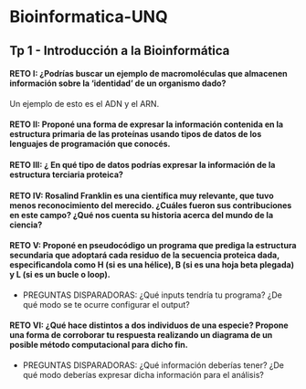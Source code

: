 # Bioinformatica-UNQ

## Tp 1 - Introducción a la Bioinformática

#### RETO I: ¿Podrías buscar un ejemplo de macromoléculas que almacenen información sobre la ‘identidad’ de un organismo dado?
  Un ejemplo de esto es el ADN y el ARN. 

#### RETO II: Proponé una forma de expresar la información contenida en la estructura primaria de las proteínas usando tipos de datos de los lenguajes de programación que conocés.
 
#### RETO III: ¿ En qué tipo de datos podrías expresar la información de la estructura terciaria proteica?

#### RETO IV: Rosalind Franklin es una científica muy relevante, que tuvo menos reconocimiento del merecido. ¿Cuáles fueron sus contribuciones en este campo? ¿Qué nos cuenta su historia acerca del mundo de la ciencia?

#### RETO V: Proponé en pseudocódigo un programa que prediga la estructura secundaria que adoptará cada residuo de la secuencia proteica dada, especificandola como H (si es una hélice), B (si es una hoja beta plegada) y L (si es un bucle o loop).
- PREGUNTAS DISPARADORAS: ¿Qué inputs tendría tu programa? ¿De qué modo se te ocurre configurar el output?

#### RETO VI: ¿Qué hace distintos a dos individuos de una especie? Propone una forma de corroborar tu respuesta realizando un diagrama de un posible método computacional para dicho fin.
- PREGUNTAS DISPARADORAS: ¿Qué información deberías tener? ¿De qué modo deberías expresar dicha información para el análisis?
